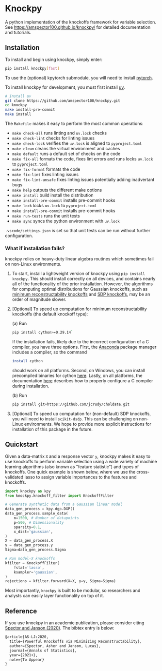 # Knockpy

A python implementation of the knockoffs framework for variable selection. See <https://amspector100.github.io/knockpy/> for detailed documentation and tutorials.

## Installation

To install and begin using knockpy, simply enter:

```bash
pip install knockpy[fast]
```

To use the (optional) kpytorch submodule, you will need to install [pytorch](https://pytorch.org/).

To install knockpy for development, you must first install [uv](https://github.com/astral-sh/uv).

```bash
# Install uv
git clone https://github.com/amspector100/knockpy.git
cd knockpy
make install-pre-commit
make install
```

The `Makefile` makes it easy to perform the most common operations:

* `make check-all` runs linting and `uv.lock` checks
* `make check-lint` checks for linting issues
* `make check-lock` verifies the `uv.lock` is aligned to `pyproject.toml`
* `make clean` cleans the virtual environment and caches
* `make default` runs a default set of checks on the code
* `make fix-all` formats the code, fixes lint errors and runs locks `uv.lock` to `pyproject.toml`
* `make fix-format` formats the code
* `make fix-lint` fixes linting issues
* `make fix-lint-unsafe` fixes linting issues potentially adding inadvertant bugs
* `make help` outputs the different make options
* `make install` build install the distribution
* `make install-pre-commit` installs pre-commit hooks
* `make lock` locks `uv.lock` to `pyproject.toml`
* `make install-pre-commit` installs pre-commit hooks
* `make run-tests` runs the unit tests
* `make sync` syncs the python environment with `uv.lock`

`.vscode/settings.json` is set so that unit tests can be run without further configuration.

### What if installation fails?

knockpy relies on heavy-duty linear algebra routines which sometimes fail on non-Linux environments.

1. To start, install a lightweight version of knockpy using
`pip install knockpy`. This should install correctly on all devices, and contains nearly all of the functionality of the prior installation. However, the algorithms for computing optimal distributions for Gaussian knockoffs, such as [minimum reconstructability knockoffs](https://arxiv.org/abs/2011.14625) and [SDP knockoffs](https://arxiv.org/abs/1610.02351), may be an order of magnitude slower.

2. [Optional] To speed up computation for minimum reconstructability knockoffs (the default knockoff type):

    (a) Run

    ```bash
    pip install cython>=0.29.14`
    ```

    If the installation fails, likely due to the incorrect configuration of a C compiler, you have three options. First, the [Anaconda](https://docs.anaconda.com/anaconda/user-guide/tasks/install-packages/) package manager includes a compiler, so the command

    ```bash
    install cython
    ```

    should work on all platforms. Second, on Windows, you can install precompiled binaries for cython [here](https://www.lfd.uci.edu/~gohlke/pythonlibs/). Lastly, on all platforms, the documentation [here](https://cython.readthedocs.io/en/latest/src/quickstart/install.html) describes how to properly configure a C compiler during installation.

    (b) Run

    ```bash
    pip install git+https://github.com/jcrudy/choldate.git
    ```

3. [Optional] To speed up computation for (non-default) SDP knockoffs, you will need to install `scikit-dsdp`. This can be challenging on non-Linux environments. We hope to provide more explicit instructions for installation of this package in the future.

## Quickstart

Given a data-matrix `X` and a response vector `y`, knockpy makes it easy to use knockoffs to perform variable selection using a wide variety of machine learning algorithms (also known as "feature statistic") and types of knockoffs. One quick example is shown below, where we use the cross-validated lasso to assign variable importances to the features and knockoffs.

```python
import knockpy as kpy
from knockpy.knockoff_filter import KnockoffFilter

# Generate synthetic data from a Gaussian linear model
data_gen_process = kpy.dgp.DGP()
data_gen_process.sample_data(
    n=1500, # Number of datapoints
    p=500, # Dimensionality
    sparsity=0.1,
    x_dist='gaussian',
)
X = data_gen_process.X
y = data_gen_process.y
Sigma=data_gen_process.Sigma

# Run model-X knockoffs
kfilter = KnockoffFilter(
    fstat='lasso',
    ksampler='gaussian',
)
rejections = kfilter.forward(X=X, y=y, Sigma=Sigma)
```

Most importantly, ``knockpy`` is built to be modular, so researchers and analysts can easily layer functionality on top of it.

## Reference

If you use knockpy in an academic publication, please consider citing [Spector and Janson (2020)](https://arxiv.org/abs/2011.14625). The bibtex entry is below:

```latex
@article{AS-LJ:2020,
  title={Powerful Knockoffs via Minimizing Reconstructability},
  author={Spector, Asher and Janson, Lucas},
  journal={Annals of Statistics},
  year={2021+},
  note={To Appear}
}
```
